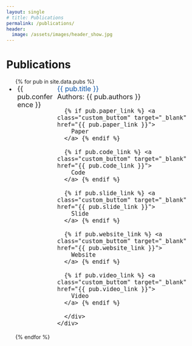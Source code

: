 ```yaml
---
layout: single
# title: Publications
permalink: /publications/
header:
  image: /assets/images/header_show.jpg
---
```


<h1 class="custom_title"> Publications </h1>

<ul>
{% for pub in site.data.pubs %}
  <li>
    <div style="display:flex; font-size:18px">
      <div style="display:block; width: 15%; margin-right: 5px; margin-left: 5px; min-width:100px">{{ pub.conference }}</div> 
      <div style="display:block; width: 85%;">
        <span style="color: #0c53a5">{{ pub.title }} </span> <br/> 
        Authors: {{ pub.authors }}

      {% if pub.paper_link %} <a class="custom_buttom" target="_blank" href="{{ pub.paper_link }}">
        Paper
      </a> {% endif %}

      {% if pub.code_link %} <a class="custom_buttom" target="_blank" href="{{ pub.code_link }}">
        Code
      </a> {% endif %}

      {% if pub.slide_link %} <a class="custom_buttom" target="_blank" href="{{ pub.slide_link }}">
        Slide
      </a> {% endif %}

      {% if pub.website_link %} <a class="custom_buttom" target="_blank" href="{{ pub.website_link }}">
        Website
      </a> {% endif %}

      {% if pub.video_link %} <a class="custom_buttom" target="_blank" href="{{ pub.video_link }}">
        Video
      </a> {% endif %}

      </div>
    </div>
    
  </li>
{% endfor %}
</ul>
